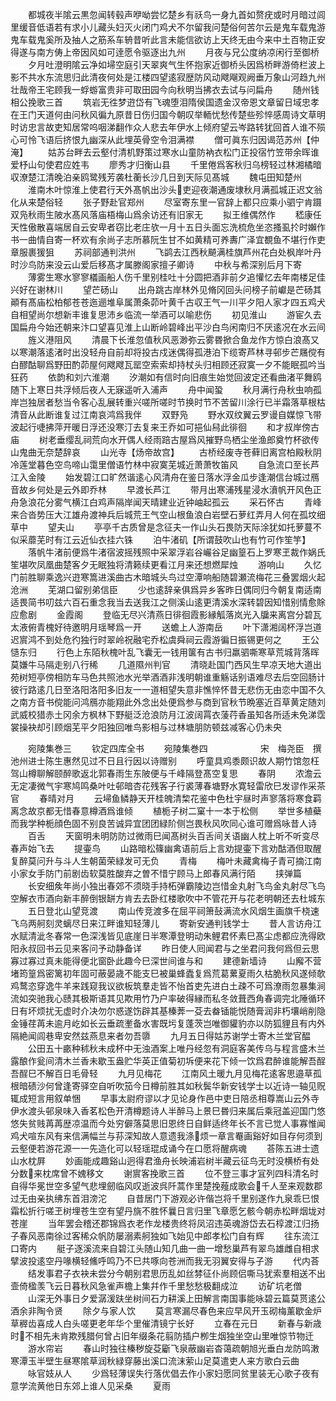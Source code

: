 <!-- { "loadSidebar": true } -->
　　都城夜半隂云黒忽闻转毂声咿呦尝忆楚乡有祅鸟一身九首如赘疣或时月暗过闾里缓音低语若有求小儿藏头妇灭火闭门鸡犬不尔留我问楚俗何苦尔云是鬼车载鬼游鬼车载鬼奚所及抽人之筋系车辀昔听此言未能信欲访上天终无由今来中土百物正安得遂与南方俦上帝因风如可逹愿令驱逐出九州
　　月夜与兄公度纳凉闲行至御桥
　　夕月吐澄明隂云净如埽空庭引天翠爽气生怀抱家近御桥头因爲桥畔游倚栏波上影不共水东流思归此清夜何处是江楼四望逺寂歴防风动飕飗观阙垂万象山河趋九州壮哉帝王宅顾我一蜉蝣富贵非可取田园今向秋明当拂衣去试与问扁舟
　　随州钱相公挽歌三首
　　筑岩无徃梦逰岱有飞魂堕泪隋侯国遗金汉帝恩文章留日域忠孝在王门天道何由问秋风徧九原昔日伤归国今朝叹举輀忧愁传楚些殄悴感周诗文草明时访忠言故吏知居常呜咽涕翻作众人悲去年伊水上倾府望云岑路转犹回首人谁不殒心可怜飞语后挤恨九幽深从此埋英骨空令泪满襟
　　僧可眞东归因谒范苏州【仲淹】
　　姑苏台畔去云壑付清机野策过寒水山童防衲衣松门正投宿竹笠带余晖谁爱杼山句使君应姓韦
　　廖秀才归衡山县
　　千里倦爲客秋归乌榜轻过林湘橘暗収潦楚江清晚泊亲鸥鹭残芳袭杜蘅长沙几日到天际见髙城
　　魏屯田知楚州
　　淮南木叶惊淮上使君行天外髙帆出沙头吏迎夜潮通废埭秋月满孤城正迟文翁化从来楚俗轻
　　张子野赴官郑州
　　尽室寄东里一官辞上都只应乘小驷宁肯蹑双凫秋雨生陂水髙风落庙梧梅山爲余访还有旧家无
　　拟王维偶然作
　　嵇康任天性傲散喜端居自云安卑者窃比老庄欤一月十五日头面忘洗梳危坐恣搔虱扵时嬾作书一曲情自寄一杯欢有余尚子志所慕阮生甘不如黄精可养夀广泽宜覩鱼不堪行作吏章服裹猨狙
　　苏祠部通判洪州
　　飞鹢去江西秋飇满桂旗芦州花白处枫岸叶丹时沙鸟防来没云山爱后移髙才属滕阁家擅子卿诗
　　中秋与希深别后月下寄
　　薄雾生寒水寥寥檥画船人伤千里别桂吐十分圆把酒非前夕追懽忆去年南楼足佳兴好在谢林川
　　望芒砀山
　　出舟跳古岸林外见脩冈回头问榜子前巘是芒砀其顚有髙庙松柏郁苍苍迤逦堆阜属萧条茆叶黄千古収王气一川平夕阳人家才四五鸡犬自相望尚尔想新丰谁复思沛乡临流一举酒可以喻悲伤
　　初见淮山
　　游宦久去国扁舟今始还朝来汴口望喜见淮上山断岭碧峰出平沙白鸟闲南归不厌逺况在水云间
　　旌义港阻风
　　清晨下长淮忽值秋风恶渺弥云雾昬掀合鱼龙作方惊白浪髙又以寒潮落逺渚时出没轻舟自前却将投古戍迷偶得孤港泊下缆寄芦林寻邨步芒屩傥有白醪酤聊爲野田酌茆屋何飕飕瓦罂空索索却持杖头归相顾还寂寞一夕不能眠孤吟当狂药
　　依韵和刘六淮潮
　　汐潮如有信时向旧痕生始觉回波定还看曲渚平舞鸥随下上寒日共浮倾后夜人无寐遥听入浦声
　　舟中闻蛩
　　秋月满行舟秋虫响孤岸岂独居者愁当令客心乱展转重兴嗟所嗟时节换时节不苦留川涂行已半霜落草根枯清音从此断谁复过江南哀鸿爲我伴
　　双野凫
　　野水双纹翼云罗谩自媒惊飞带波起行啑拂萍开暖日浮还没寒汀去复来王乔如可挹仙舄此徘徊
　　和才叔岸傍古庙
　　树老垂缨乱祠荒向水开偶人经雨踣古屋爲风摧野鸟栖尘坐渔郎奠竹杯欲传山鬼曲无奈楚辞哀
　　山光寺【炀帝故宫】
　　古桥经废寺苍藓旧离宫柏殿秋阴冷莲堂暮色空鸟啼山霭里僧语竹林中寂寞芜城近萧萧牧笛风
　　自急流口至长芦江入金陵
　　始发碧江口旷然谐逺心风清舟在鉴日落水浮金瓜步逢潮信台城过鴈音故乡何处是云外即乔林
　　早渡长芦江
　　带月出寒浦残星浸水濆帆开风色正舟急浪花分雾气横江白鸡声隔岸闻天晴建业近钟岫起孤云
　　采石怀古
　　青峰来合沓势压大江雄舟渡神兵后城荒王气空山根鱼浪白岩壁石萝红弄月人何在孤坟细草中
　　望夫山
　　亭亭千古质曾是念征夫一作山头石畏防天际涂犹如托萝蔓不似采蘼芜时有江云近仙衣挂六铢
　　泊牛渚矶【所谓鼓吹山也有竹可作笙竽】
　　落帆牛渚前便爲牛渚宿波摇残照中采翠浮岩谷巗谷足幽篁石上罗寒玊裁作娲氏笙堪吹凤凰曲楚客夕无眠独将清籁续更看江月来还想燃犀烛
　　游响山
　　久忆门前胜聊乘逸兴逰寒篙进溪曲古木暗城头鸟过空潭响船随碧瀬流梅花三叠罢烟火起沧洲
　　芜湖口留别弟信臣
　　少也逺辞亲俱爲异乡客昨日偶同归今朝复南适南适畏简书叨兹六百石重念我当去送我江之侧溪山逺更清溪水深转碧因知惜别情愈賖应愈剧
　　金霞阁
　　登临无尽兴清燕日徘徊霞影縁觚落岚光入牖来离宫分碧瓦太液俯青槐好待邀明月瑶琴爲一开
　　送蟾上人游南岳
　　叶下潇湘阔杯浮岂道迟賔鸿不到处危彴独行时翠岭祝融宅乔松虞舜祠云霞游徧日振锡更何之
　　王公慥东归
　　行色上东陌秋槐叶乱飞囊无一钱用箧有古书归羸驷嘶寒草荒城背落晖莫嫌牛马隔走别八行稀
　　几道隰州判官
　　清晓赴国门西风生早凉天地大道出苑树短亭傍相防车马色共照池水光举酒酒非浅明朝谁重觞话别语难尽去后空回肠计彼行路逺几日至洛阳洛阳多旧友一一道相望失意非憔悴怀昔无悲伤无由恋中国不久之南方音书傥能问鸿鴈亦能翔此外念出处便爲参与商到官秋节晩塞近百草黄定随刘武威校猎赤土冈余方枫林下野艇泛沧浪防月江波阔罥衣蔆荇香虽知各所适未免涕霑裳操袂却引顾烟芜平夕阳独回唯鸟影相与过林塘朋防顿兹减客心仍未央















　　宛陵集巻三
　　钦定四库全书
　　宛陵集巻四　　　　　　宋　梅尧臣　撰池州进士陈生惠然见过不日且行因以诗赠别
　　呼童具鸡黍颇识故人期竹馆忽枉驾山樽聊解颐醉歌返北郭春雨生东陂便与千峰隔登髙空复思
　　春阴
　　浓澹云无定凄微气宇寒鸠鸣桑叶吐邨暗杏花残客子行裘薄春塘野水寛轻雷欣巳发谬作采茶官
　　春晴对月
　　云埽鱼鳞静天开桂魄清棃花鉴中色杜宇昼时声寥落将寒食羁离念故京都无惜春意樽酒爲谁倾
　　植栀子树二窠十一本于松侧
　　举世多植蘗而我学种栀顔色固不别良苦诚异宜团团緑阶侧岂畏秋风吹同心谁可赠爲咏昔人诗
　　百舌
　　天窗明未明防防过微雨巳闻髙树头百舌间关语幽人枕上听不听变尽春声始飞去
　　提壷鸟
　　山路暗松篠幽禽语前后上言劝提壷下言劝酤酒但取醒复醉莫问升与斗人生朝菌荣緑发可无负
　　青梅
　　梅叶未藏禽梅子青可摘江南小家女手防门前剧齿软莫胜酸弃之曽不惜宁顾马上郎春风满行陌
　　挟弹篇
　　长安细矦年尚小独出春郊不须晓手持柘弹霸陵边岂惜金丸射飞鸟金丸射尽飞鸟空解衣市酒向新丰醉倒银缾方肯去去卧红楼歌吹中不管花开与花老明朝还去杜城东
　　五日登北山望竞渡
　　南山传竞渡多在屈平祠箫鼔满流水风烟生画旗千桡速飞乌两舸刻灵螭尽日来江畔谁知轻薄儿
　　寄新安通判钱学士
　　昔人言访舟江水赋清泚冬春常一色深浅皆见底崖日半寒潭登明动朱鲤君怀素巳髙尘虑都应洗得欧阳永叔回书云见来客问予动静备详
　　昨日使人囘闻君与之坐君问我何爲但云思寡过寡过真未能得便北窗卧此趣今巳深世间谁与和
　　建德新墙诗
　　山廨不营堵筠篁爲密篱初年固可蔽晏歳不能支巳被巢蜂蠹复爲荒葛蔂夏雨久枯脆秋风遂倾欹鸡鹜恣穿逸牛羊来践窥我议欲板筑羣走皆不怡首吏先进白土疎不可爲潦雨忽暴集涧流如突驰我心赜其极斯语其见欺用竹乃户率破得縁而私冬敛葺西角春调完北陲循环日有坏烦扰无虚时介决勿尔惑遂饬辟其基榛莾一芟去畚锸能悦随膏润非朽壤峭削隐金锤荏苒未逾月屹如长云垂疏壍备水害既圬复蓬茨岂唯御貛豹亦以防狐貍且有内外隔絶闻闾巷卑安然兹燕息来者勿吾隳
　　九月五日得姑苏谢学士寄木兰堂官醖
　　公田五十畞种秫秋未成杯中无浊酒案上唯丹经忽有洞庭客美传乌与程言盛木兰露酿作瓮间清木兰香未歇玉盎贮华英正值菊初坼便来花下倾一饮爲君醉谁能解吾酲吾酲巳不解百日毛骨轻
　　九月见梅花
　　江南风土暖九月见梅花逺客思邉草孤根暗碛沙何曾逢寄驿空自听吹笳今日樽前胜其如秋鬓华新安钱学士以近诗一轴见贶辄成短言用叙单悃
　　早事太尉府谬以才见论身作邑中吏日陪丞相尊嵩山云外寺伊水渡头邨泉味入香茗松色开清樽题诗人半醉马上景巳昬归来属后乘冠盖迎国门悠悠失贫贱苒苒歴凉温而今处穷僻落莫思旧恩终日自鲜适终年长不言已觉人事寡惟闻鸡犬喧东风有来信满幅兰与荪深知故人意遗我涤烦一章言罨画谿好如目存何须到云壑便若游花源一一先造化可以轻瑶琨成诵今在口愿将醒病魂
　　荅陈五进士遗山水枕屛
　　妙画能成趣谿山迥得君渔舟长映浦岩树半藏云征鸟无时没横桥有处分数来枕席曾不媿移文
　　谢賔客挽歌三首
　　位不登三事才冝列四科清名时自得华冕世空多望气悲埋劒临风叹逝波呉阡蒿作里楚挽薤成歌会千人至来观数郡过无由亲执绋东首泪滂沱
　　自昔居门下游观必许偕岂将千里别遂作九泉乖巳恨霜松折行嗟玊树埋苍生空有望丹旐不胜怀曩日言归里飞章愿乞骸今朝赤松畔烟垅对苍崖
　　当年罢会稽还郡锦爲衣老作龙楼贵终将凤沼违英魂游岱去石椁渡江归扬子春风恶南徐过客稀众帆防屡溺素舸独如飞始见中郎孝松门自有辉
　　往东流江口寄内
　　艇子逐溪流来自碧江头随山知几曲一曲一增愁巢芦有翠鸟雄雌自相求擘波投逺空丹喙横轻鯈呼鸣乃不巳共啄向苍洲而我无羽翼安得与子游
　　代内荅
　　结发事君子衣袂未尝分今朝别君思历乱如丝棼征仆尚顾侣嘶马犹索羣相送不出壸倚楹羡飞云日暮秋风急雀声檐上集幷作千里愁愁极翻成泣
　　访矿坑老僧
　　山深无外事日夕爱潺湲趺坐树间石力耕溪上田解言南国事能咏碧云篇莫贳逺公酒余非陶令贤
　　除夕与家人饮
　　莫言寒漏尽春色来应早风开玉砌梅薰歇金炉草稺齿喜成人白头嗟更老年华个里催清镜宁长好
　　立春在元日
　　新春与新歳时不相先未肯欺残腊何曾占旧年缀条花翦防插户栁生烟独坐空山里唯惊节物迁
　　游水帘岩
　　春山时独往榛秽旋芟斸飞泉蔽幽岩杳蔼疏朝旭光垂白龙防鸣潄寒潭玉半壁生昼寒隂草润秋緑穿藤出溪口流沫萦山足莫遣吏人来方歌白云曲
　　咏官妓从人
　　少爲轻薄误失行落优倡去作小家妇愿同贫里装无心歌子夜有意学流黄他日东郊上谁人见采桑
　　夏雨
